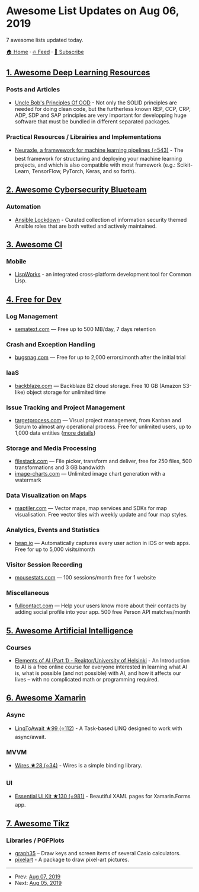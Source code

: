 # Awesome List Updates on Aug 06, 2019

7 awesome lists updated today.

[🏠 Home](/README.md) · [🔥 Feed](https://test.trackawesomelist.com/feed.xml) · [📮 Subscribe](https://trackawesomelist.us17.list-manage.com/subscribe?u=d2f0117aa829c83a63ec63c2f&id=36a103854c)



## [1. Awesome Deep Learning Resources](/content/guillaume-chevalier/Awesome-Deep-Learning-Resources/README.md)

### Posts and Articles

*   [Uncle Bob's Principles Of OOD](http://butunclebob.com/ArticleS.UncleBob.PrinciplesOfOod) - Not only the SOLID principles are needed for doing clean code, but the furtherless known REP, CCP, CRP, ADP, SDP and SAP principles are very important for developping huge software that must be bundled in different separated packages.

### Practical Resources / Librairies and Implementations

*   [Neuraxle, a framwework for machine learning pipelines (⭐543)](https://github.com/Neuraxio/Neuraxle) - The best framework for structuring and deploying your machine learning projects, and which is also compatible with most framework (e.g.: Scikit-Learn, TensorFlow, PyTorch, Keras, and so forth).

## [2. Awesome Cybersecurity Blueteam](/content/fabacab/awesome-cybersecurity-blueteam/README.md)

### Automation

*   [Ansible Lockdown](https://ansiblelockdown.io/) - Curated collection of information security themed Ansible roles that are both vetted and actively maintained.

## [3. Awesome Cl](/content/CodyReichert/awesome-cl/README.md)

### Mobile

*   [LispWorks](http://www.lispworks.com/) - an integrated cross-platform development tool for Common Lisp.

## [4. Free for Dev](/content/ripienaar/free-for-dev/README.md)

### Log Management

*   [sematext.com](https://sematext.com/logsene) — Free up to 500 MB/day, 7 days retention

### Crash and Exception Handling

*   [bugsnag.com](https://www.bugsnag.com/) — Free for up to 2,000 errors/month after the initial trial

### IaaS

*   [backblaze.com](https://www.backblaze.com/b2/) — Backblaze B2 cloud storage. Free 10 GB (Amazon S3-like) object storage for unlimited time

### Issue Tracking and Project Management

*   [targetprocess.com](https://www.targetprocess.com/) — Visual project management, from Kanban and Scrum to almost any operational process. Free for unlimited users, up to 1,000 data entities {[more details](https://www.targetprocess.com/pricing/)}

### Storage and Media Processing

*   [filestack.com](https://www.filestack.com/) — File picker, transform and deliver, free for 250 files, 500 transformations and 3 GB bandwidth
*   [image-charts.com](https://www.image-charts.com/) — Unlimited image chart generation with a watermark

### Data Visualization on Maps

*   [maptiler.com](https://www.maptiler.com/cloud/) — Vector maps, map services and SDKs for map visualisation. Free vector tiles with weekly update and four map styles.

### Analytics, Events and Statistics

*   [heap.io](https://heap.io) — Automatically captures every user action in iOS or web apps. Free for up to 5,000 visits/month

### Visitor Session Recording

*   [mousestats.com](https://www.mousestats.com/) — 100 sessions/month free for 1 website

### Miscellaneous

*   [fullcontact.com](https://www.fullcontact.com/developer/pricing/) — Help your users know more about their contacts by adding social profile into your app. 500 free Person API matches/month

## [5. Awesome Artificial Intelligence](/content/owainlewis/awesome-artificial-intelligence/README.md)

### Courses

*   [Elements of AI (Part 1) - Reaktor/University of Helsinki](https://www.elementsofai.com/) - An Introduction to AI is a free online course for everyone interested in learning what AI is, what is possible (and not possible) with AI, and how it affects our lives – with no complicated math or programming required.

## [6. Awesome Xamarin](/content/XamSome/awesome-xamarin/README.md)

### Async

*   [LinqToAwait ★99 (⭐112)](https://github.com/anaisbetts/LinqToAwait) - A Task-based LINQ designed to work with async/await.

### MVVM

*   [Wires ★28 (⭐34)](https://github.com/dotnet-ad/Wires) - Wires is a simple binding library.

### UI

*   [Essential UI Kit ★130 (⭐981)](https://github.com/syncfusion/essential-ui-kit-for-xamarin.forms) - Beautiful XAML pages for Xamarin.Forms app.

## [7. Awesome Tikz](/content/xiaohanyu/awesome-tikz/README.md)

### Libraries / PGFPlots

*   [graph35](https://ctan.org/tex-archive/graphics/graph35) – Draw keys and screen items of several Casio calculators.
*   [pixelart](https://ctan.org/pkg/pixelart) - A package to draw pixel-art pictures.

---

- Prev: [Aug 07, 2019](/content/2019/08/07/README.md)
- Next: [Aug 05, 2019](/content/2019/08/05/README.md)